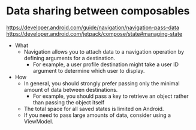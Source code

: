 # Data sharing between composables
https://developer.android.com/guide/navigation/navigation-pass-data
https://developer.android.com/jetpack/compose/state#managing-state
- What
    - Navigation allows you to attach data to a navigation operation by defining arguments for a destination.
        - For example, a user profile destination might take a user ID argument to determine which user to display.
- How
    - In general, you should strongly prefer passing only the minimal amount of data between destinations. 
        - For example, you should pass a key to retrieve an object rather than passing the object itself
    - The total space for all saved states is limited on Android. 
    - If you need to pass large amounts of data, consider using a ViewModel.